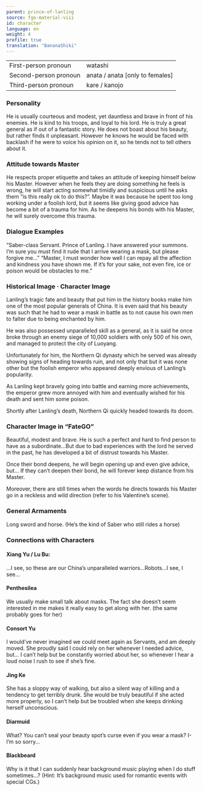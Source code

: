 ```yaml
---
parent: prince-of-lanling
source: fgo-material-viii
id: character
language: en
weight: 4
profile: true
translation: "BananaShiki"
---
```


<table>
  <tr><td>First-person pronoun</td><td>watashi</td></tr>
  <tr><td>Second-person pronoun</td><td>anata / anata [only to females]</td></tr>
  <tr><td>Third-person pronoun</td><td>kare / kanojo</td></tr>
</table>

### Personality

He is usually courteous and modest, yet dauntless and brave in front of his enemies.
He is kind to his troops, and loyal to his lord.
He is truly a great general as if out of a fantastic story.
He does not boast about his beauty, but rather finds it unpleasant. However he knows he would be faced with backlash if he were to voice his opinion on it, so he tends not to tell others about it.

### Attitude towards Master

He respects proper etiquette and takes an attitude of keeping himself below his Master.
However when he feels they are doing something he feels is wrong, he will start acting somewhat timidly and suspicious until he asks them “is this really ok to do this?”.
Maybe it was because he spent too long working under a foolish lord, but it seems like giving good advice has become a bit of a trauma for him.
As he deepens his bonds with his Master, he will surely overcome this trauma.

### Dialogue Examples

“Saber-class Servant. Prince of Lanling. I have answered your summons. I’m sure you must find it rude that I arrive wearing a mask, but please forgive me…”
“Master, I must wonder how well I can repay all the affection and kindness you have shown me. If it’s for your sake, not even fire, ice or poison would be obstacles to me.”

### Historical Image · Character Image

Lanling’s tragic fate and beauty that put him in the history books make him one of the most popular generals of China.
It is even said that his beauty was such that he had to wear a mask in battle as to not cause his own men to falter due to being enchanted by him.

He was also possessed unparalleled skill as a general, as it is said he once broke through an enemy siege of 10,000 soldiers with only 500 of his own, and managed to protect the city of Luoyang.

Unfortunately for him, the Northern Qi dynasty which he served was already showing signs of heading towards ruin, and not only that but it was none other but the foolish emperor who appeared deeply envious of Lanling’s popularity.

As Lanling kept bravely going into battle and earning more achievements, the emperor grew more annoyed with him and eventually wished for his death and sent him some poison.

Shortly after Lanling’s death, Northern Qi quickly headed towards its doom.

### Character Image in “FateGO”

Beautiful, modest and brave. He is such a perfect and hard to find person to have as a subordinate…But due to bad experiences with the lord he served in the past, he has developed a bit of distrust towards his Master.

Once their bond deepens, he will begin opening up and even give advice, but…
If they can’t deepen their bond, he will forever keep distance from his Master.

Moreover, there are still times when the words he directs towards his Master go in a reckless and wild direction (refer to his Valentine’s scene).

### General Armaments

Long sword and horse. (He’s the kind of Saber who still rides a horse)

### Connections with Characters

#### Xiang Yu / Lu Bu:

…I see, so these are our China’s unparalleled warriors…Robots…I see, I see…

#### Penthesilea

We usually make small talk about masks.
The fact she doesn’t seem interested in me makes it really easy to get along with her. (the same probably goes for her)

#### Consort Yu

I would’ve never imagined we could meet again as Servants, and am deeply moved.
She proudly said I could rely on her whenever I needed advice, but…
I can’t help but be constantly worried about her, so whenever I hear a loud noise I rush to see if she’s fine.

#### Jing Ke

She has a sloppy way of walking, but also a silent way of killing and a tendency to get terribly drunk.
She would be truly beautiful if she acted more properly, so I can’t help but be troubled when she keeps drinking herself unconscious.

#### Diarmuid

What? You can’t seal your beauty spot’s curse even if you wear a mask? I-I’m so sorry…

#### Blackbeard

Why is it that I can suddenly hear background music playing when I do stuff sometimes…?
(Hint: It’s background music used for romantic events with special CGs.)
